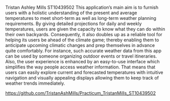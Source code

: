 Tristan Ashley Mills 
ST10439502
This application’s main aim is to furnish users with a holistic understanding of the present and average temperatures to meet short-term as well as long-term weather planning requirements. By giving detailed projections for daily and weekly temperatures, users are given the capacity to know what they can do within their own backyards.
Consequently, it also doubles up as a reliable tool for helping its users be ahead of the climate game; thereby enabling them to anticipate upcoming climatic changes and prep themselves in advance quite comfortably. For instance, such accurate weather data from this app can be used by someone organizing outdoor events or travel itineraries.
Also, the user experience is enhanced by an easy-to-use interface which simplifies the way people access weather information. That means that users can easily explore current and forecasted temperatures with intuitive navigation and visually appealing displays allowing them to keep track of weather trends immediately.

https://github.com/TristanAshMills/Practicum_TristanMills_ST10439502

